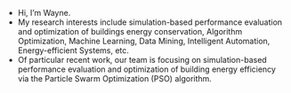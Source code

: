 - Hi, I’m Wayne.
- My research interests include simulation-based performance evaluation and optimization of buildings energy conservation, Algorithm Optimization, Machine Learning, Data Mining, Intelligent Automation, Energy-efficient Systems, etc.
- Of particular recent work, our team is focusing on simulation-based performance evaluation and optimization of building energy efficiency via the Particle Swarm Optimization (PSO) algorithm.
